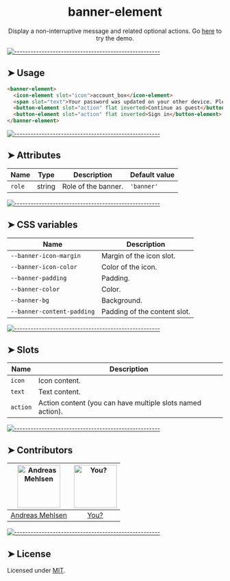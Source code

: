 <h1 align="center">banner-element</h1>
<p align="center">Display a non-interruptive message and related optional actions. Go <a href="http://elem.dev/banner">here</a> to try the demo.</p>


[![-----------------------------------------------------](https://raw.githubusercontent.com/andreasbm/readme/master/assets/lines/colored.png)](#usage)

## ➤ Usage

```html
<banner-element>
  <icon-element slot="icon">account_box</icon-element>
  <span slot="text">Your password was updated on your other device. Please sign in again.</span>
  <button-element slot="action" flat inverted>Continue as guest</button-element>
  <button-element slot="action" flat inverted>Sign in</button-element>
</banner-element>
```


[![-----------------------------------------------------](https://raw.githubusercontent.com/andreasbm/readme/master/assets/lines/colored.png)](#attributes)

## ➤ Attributes

| Name | Type | Description | Default value |
| ------- | ------- | ------- | ------- |
| `role` | string | Role of the banner. | `'banner'` |


[![-----------------------------------------------------](https://raw.githubusercontent.com/andreasbm/readme/master/assets/lines/colored.png)](#css-variables)

## ➤ CSS variables

| Name | Description |
| ------- | ------- |
| `--banner-icon-margin` | Margin of the icon slot. |
| `--banner-icon-color` | Color of the icon. |
| `--banner-padding` | Padding. |
| `--banner-color` | Color. |
| `--banner-bg` | Background. |
| `--banner-content-padding` | Padding of the content slot. |


[![-----------------------------------------------------](https://raw.githubusercontent.com/andreasbm/readme/master/assets/lines/colored.png)](#slots)

## ➤ Slots

| Name | Description |
| ------- | ------- |
| `icon` | Icon content. |
| `text` | Text content. |
| `action` | Action content (you can have multiple slots named action). |


[![-----------------------------------------------------](https://raw.githubusercontent.com/andreasbm/readme/master/assets/lines/colored.png)](#contributors)

## ➤ Contributors
	
|[<img alt="Andreas Mehlsen" src="https://avatars1.githubusercontent.com/u/6267397?s=460&v=4" width="100">](https://twitter.com/andreasmehlsen) | [<img alt="You?" src="https://joeschmoe.io/api/v1/random" width="100">](https://github.com/andreasbm/elements/blob/master/CONTRIBUTING.md)|
|:---: | :---:|
|[Andreas Mehlsen](https://twitter.com/andreasmehlsen) | [You?](https://github.com/andreasbm/elements/blob/master/CONTRIBUTING.md)|

[![-----------------------------------------------------](https://raw.githubusercontent.com/andreasbm/readme/master/assets/lines/colored.png)](#license)

## ➤ License
	
Licensed under [MIT](https://opensource.org/licenses/MIT).
